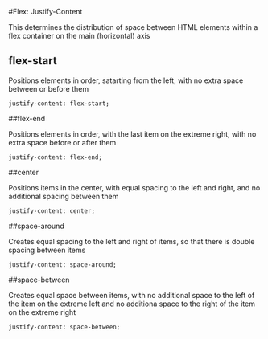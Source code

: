 #Flex: Justify-Content

This determines the distribution of space between HTML elements within a flex container on the main (horizontal) axis

## flex-start

Positions elements in order, satarting from the left, with no extra space between or before them
```
justify-content: flex-start;
```

##flex-end

Positions elements in order, with the last item on the extreme right, with no extra space before or after them
```
justify-content: flex-end;
```

##center

Positions items in the center, with equal spacing to the left and right, and no additional spacing between them
```
justify-content: center;
```

##space-around

Creates equal spacing to the left and right of items, so that there is double spacing between items
```
justify-content: space-around;
```

##space-between

Creates equal space between items, with no additional space to the left of the item on the extreme left and no additiona space to the right of the item on the extreme right
```
justify-content: space-between;
```
